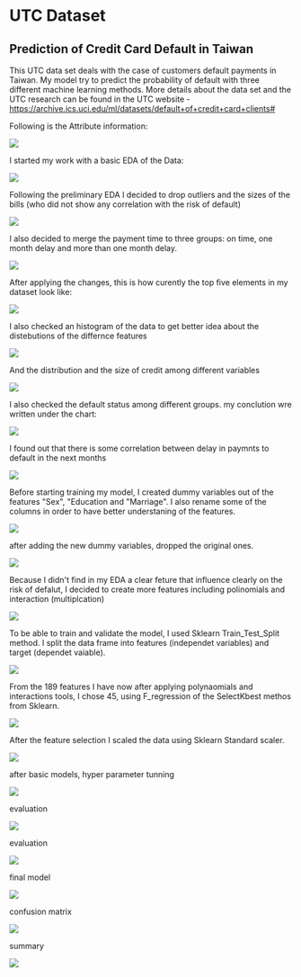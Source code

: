 # UTC Dataset
## Prediction of Credit Card Default in Taiwan

This UTC data set deals with the case of customers default payments in Taiwan.
My model try to predict  the probability of default with three different machine learning methods.  More details about the data set and the UTC research  can be found in the UTC website - https://archive.ics.uci.edu/ml/datasets/default+of+credit+card+clients#

Following is the Attribute information: 

<img src = "./images/image2.png">

I started my work with a basic EDA of the Data:

<img src = "./images/image3.png">

Following the preliminary EDA I decided to drop outliers and the sizes of the bills (who did not show any correlation with the risk of default)

<img src = "./images/image4.png">

I also decided to merge the payment time to three groups: on time, one month delay and more than one month delay.


<img src = "./images/image5.png">


After applying the changes, this is how curently the top five elements in my dataset look like:


<img src = "./images/image6.png">

I also checked an histogram of the data to get better idea about the distebutions of the differnce features

<img src = "./images/image7.png">

And the distribution and the size of credit among different variables

<img src = "./images/image8.png">

I also checked the default status among different groups. my conclution wre written under the chart:

<img src = "./images/image9.png">

I found out that there is some correlation between delay in paymnts to default in the next months

<img src = "./images/image10.png">

Before starting training my model, I created dummy variables out of the features "Sex", "Education and "Marriage". I also rename some of the columns in order to have better understaning of the features.

<img src = "./images/image11.png">

after adding the new dummy variables,  dropped the original ones.

<img src = "./images/image12.png">

Because I didn't find in my EDA a clear feture that influence clearly on the risk of defalut, I decided to create more features including polinomials and interaction (multiplcation) 

<img src = "./images/image13.png">

To be able to train and validate the model, I used Sklearn Train_Test_Split method. I split the data frame into features (independet variables) and target (dependet vaiable).

<img src = "./images/image14.png">

From the 189 features I have now after applying polynaomials and interactions tools, I chose 45, using F_regression of the SelectKbest methos from Sklearn.

<img src = "./images/image15.png">

After the feature selection I scaled the data using Sklearn Standard scaler.

<img src = "./images/image16.png">

after basic models, hyper parameter tunning

<img src = "./images/image17.png">


evaluation

<img src = "./images/image19.png">

evaluation

<img src = "./images/image20.png">

final model

<img src = "./images/image21.png">

confusion matrix

<img src = "./images/image22.png">

summary

<img src = "./images/image23.png">
